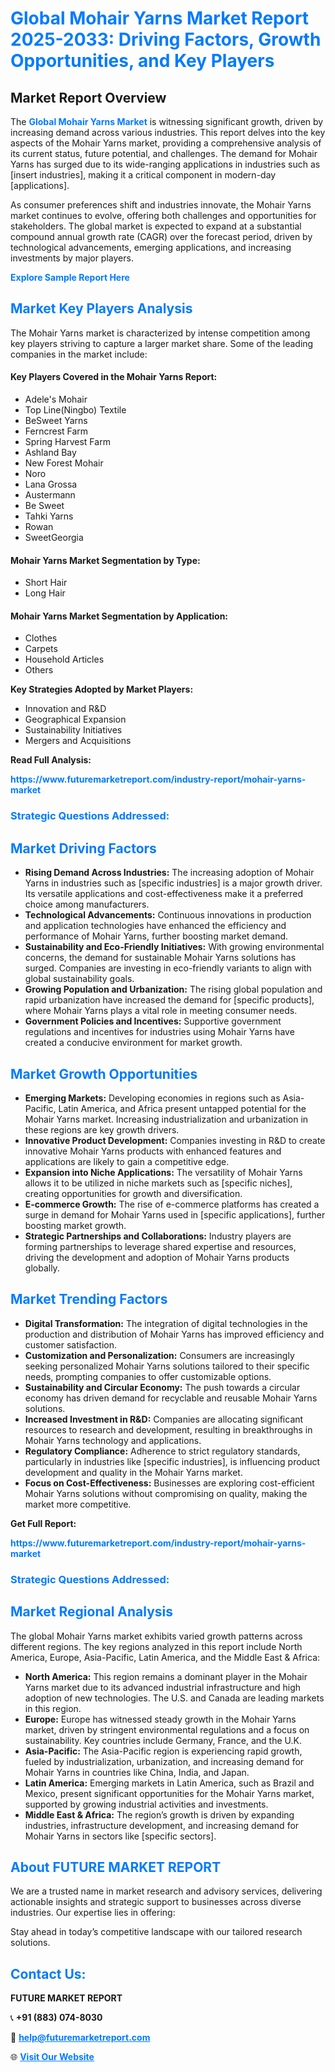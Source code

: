 <h1 style="color: #007BFF;">Global Mohair Yarns Market Report 2025-2033: Driving Factors, Growth Opportunities, and Key Players</h1>

<section id="overview">
<h2>Market Report Overview</h2>
<p>The <a href="https://www.futuremarketreport.com/industry-report/mohair-yarns-market" style="color: #007BFF; text-decoration: none;"><strong>Global Mohair Yarns Market</strong></a> is witnessing significant growth, driven by increasing demand across various industries. This report delves into the key aspects of the Mohair Yarns market, providing a comprehensive analysis of its current status, future potential, and challenges. The demand for Mohair Yarns has surged due to its wide-ranging applications in industries such as [insert industries], making it a critical component in modern-day [applications].</p>
<p>As consumer preferences shift and industries innovate, the Mohair Yarns market continues to evolve, offering both challenges and opportunities for stakeholders. The global market is expected to expand at a substantial compound annual growth rate (CAGR) over the forecast period, driven by technological advancements, emerging applications, and increasing investments by major players.</p>
</section>

<section id="overview">
<p><a href="https://www.futuremarketreport.com/request-sample/reportId=87717" style="color: #007BFF; text-decoration: none;"><strong>Explore Sample Report Here</strong></a></p>
</section>

<section id="key-players">
<h2 style="color: #007BFF;">Market Key Players Analysis</h2>
<p>The Mohair Yarns market is characterized by intense competition among key players striving to capture a larger market share. Some of the leading companies in the market include:</p>
<h4>Key Players Covered in the Mohair Yarns Report:</h4>
<ul><li>Adele&#039;s Mohair</li><li>Top Line(Ningbo) Textile</li><li>BeSweet Yarns</li><li>Ferncrest Farm</li><li>Spring Harvest Farm</li><li>Ashland Bay</li><li>New Forest Mohair</li><li>Noro</li><li>Lana Grossa</li><li>Austermann</li><li>Be Sweet</li><li>Tahki Yarns</li><li>Rowan</li><li>SweetGeorgia</li></ul>
<h4>Mohair Yarns Market Segmentation by Type:</h4>
<ul><li>Short Hair</li><li>Long Hair</li></ul>

<h4>Mohair Yarns Market Segmentation by Application:</h4>
<ul><li>Clothes</li><li>Carpets</li><li>Household Articles</li><li>Others</li></ul>
<p><strong>Key Strategies Adopted by Market Players:</strong></p>
<ul>
<li>Innovation and R&D</li>
<li>Geographical Expansion</li>
<li>Sustainability Initiatives</li>
<li>Mergers and Acquisitions</li>
</ul>
</section>

<section>
<p><strong>Read Full Analysis: </strong></p><a href="https://www.futuremarketreport.com/industry-report/mohair-yarns-market" style="color: #007BFF; text-decoration: none;"><strong>https://www.futuremarketreport.com/industry-report/mohair-yarns-market</strong></a>
<h3 style="color: #007BFF;">Strategic Questions Addressed:</h3>
</section>

<section id="driving-factors">
<h2 style="color: #007BFF;">Market Driving Factors</h2>
<ul>
<li><strong>Rising Demand Across Industries:</strong> The increasing adoption of Mohair Yarns in industries such as [specific industries] is a major growth driver. Its versatile applications and cost-effectiveness make it a preferred choice among manufacturers.</li>
<li><strong>Technological Advancements:</strong> Continuous innovations in production and application technologies have enhanced the efficiency and performance of Mohair Yarns, further boosting market demand.</li>
<li><strong>Sustainability and Eco-Friendly Initiatives:</strong> With growing environmental concerns, the demand for sustainable Mohair Yarns solutions has surged. Companies are investing in eco-friendly variants to align with global sustainability goals.</li>
<li><strong>Growing Population and Urbanization:</strong> The rising global population and rapid urbanization have increased the demand for [specific products], where Mohair Yarns plays a vital role in meeting consumer needs.</li>
<li><strong>Government Policies and Incentives:</strong> Supportive government regulations and incentives for industries using Mohair Yarns have created a conducive environment for market growth.</li>
</ul>
</section>

<section id="growth-opportunities">
<h2 style="color: #007BFF;">Market Growth Opportunities</h2>
<ul>
<li><strong>Emerging Markets:</strong> Developing economies in regions such as Asia-Pacific, Latin America, and Africa present untapped potential for the Mohair Yarns market. Increasing industrialization and urbanization in these regions are key growth drivers.</li>
<li><strong>Innovative Product Development:</strong> Companies investing in R&D to create innovative Mohair Yarns products with enhanced features and applications are likely to gain a competitive edge.</li>
<li><strong>Expansion into Niche Applications:</strong> The versatility of Mohair Yarns allows it to be utilized in niche markets such as [specific niches], creating opportunities for growth and diversification.</li>
<li><strong>E-commerce Growth:</strong> The rise of e-commerce platforms has created a surge in demand for Mohair Yarns used in [specific applications], further boosting market growth.</li>
<li><strong>Strategic Partnerships and Collaborations:</strong> Industry players are forming partnerships to leverage shared expertise and resources, driving the development and adoption of Mohair Yarns products globally.</li>
</ul>
</section>

<section id="trending-factors">
<h2 style="color: #007BFF;">Market Trending Factors</h2>
<ul>
<li><strong>Digital Transformation:</strong> The integration of digital technologies in the production and distribution of Mohair Yarns has improved efficiency and customer satisfaction.</li>
<li><strong>Customization and Personalization:</strong> Consumers are increasingly seeking personalized Mohair Yarns solutions tailored to their specific needs, prompting companies to offer customizable options.</li>
<li><strong>Sustainability and Circular Economy:</strong> The push towards a circular economy has driven demand for recyclable and reusable Mohair Yarns solutions.</li>
<li><strong>Increased Investment in R&D:</strong> Companies are allocating significant resources to research and development, resulting in breakthroughs in Mohair Yarns technology and applications.</li>
<li><strong>Regulatory Compliance:</strong> Adherence to strict regulatory standards, particularly in industries like [specific industries], is influencing product development and quality in the Mohair Yarns market.</li>
<li><strong>Focus on Cost-Effectiveness:</strong> Businesses are exploring cost-efficient Mohair Yarns solutions without compromising on quality, making the market more competitive.</li>
</ul>
</section>

<section>
<p><strong>Get Full Report: </strong></p><a href="https://www.futuremarketreport.com/industry-report/mohair-yarns-market" style="color: #007BFF; text-decoration: none;"><strong>https://www.futuremarketreport.com/industry-report/mohair-yarns-market</strong></a>
<h3 style="color: #007BFF;">Strategic Questions Addressed:</h3>
</section>


<section id="regional-analysis">
<h2 style="color: #007BFF;">Market Regional Analysis</h2>
<p>The global Mohair Yarns market exhibits varied growth patterns across different regions. The key regions analyzed in this report include North America, Europe, Asia-Pacific, Latin America, and the Middle East & Africa:</p>
<ul>
<li><strong>North America:</strong> This region remains a dominant player in the Mohair Yarns market due to its advanced industrial infrastructure and high adoption of new technologies. The U.S. and Canada are leading markets in this region.</li>
<li><strong>Europe:</strong> Europe has witnessed steady growth in the Mohair Yarns market, driven by stringent environmental regulations and a focus on sustainability. Key countries include Germany, France, and the U.K.</li>
<li><strong>Asia-Pacific:</strong> The Asia-Pacific region is experiencing rapid growth, fueled by industrialization, urbanization, and increasing demand for Mohair Yarns in countries like China, India, and Japan.</li>
<li><strong>Latin America:</strong> Emerging markets in Latin America, such as Brazil and Mexico, present significant opportunities for the Mohair Yarns market, supported by growing industrial activities and investments.</li>
<li><strong>Middle East & Africa:</strong> The region’s growth is driven by expanding industries, infrastructure development, and increasing demand for Mohair Yarns in sectors like [specific sectors].</li>
</ul>
</section>

<footer>
<h2 style="color: #007BFF;">About FUTURE MARKET REPORT</h2>
<p>We are a trusted name in market research and advisory services, delivering actionable insights and strategic support to businesses across diverse industries. Our expertise lies in offering:</p>

<p>Stay ahead in today’s competitive landscape with our tailored research solutions.</p>

<h2 style="color: #007BFF;">Contact Us:</h2>
<p><strong>FUTURE MARKET REPORT</strong></p>
<p>📞 <strong>+91 (883) 074-8030</strong></p>
<p>📧 <strong><a href="mailto:help@futuremarketreport.com" style="color: #007BFF;">help@futuremarketreport.com</a></strong></p>
<p>🌐 <strong><a href="https://www.futuremarketreport.com/" style="color: #007BFF;">Visit Our Website</a></strong></p>
</footer>
